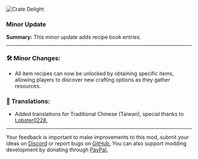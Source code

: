 ![Crate Delight](https://cdn.modrinth.com/data/9rlXSyLg/images/c741ee61d02d1d45dd85222e826e3e6dd787e837.png)

### Minor Update

**Summary:** This minor update adds recipe book entries.

***

### 🛠️ Minor Changes:

- All item recipes can now be unlocked by obtaining specific items, allowing players to discover new crafting options as they gather resources.

### 📝 Translations:

- Added translations for Traditional Chinese (Taiwan), special thanks to [Lobster0228.](https://github.com/Lobster0228)
***


Your feedback is important to make improvements to this mod, submit your ideas on [Discord](https://discord.gg/yweZ2agkDw) or report bugs on [GitHub.](https://github.com/axperty/cratedelight)
You can also support modding development by donating through [PayPal.](https://paypal.me/kevgelhorn)
